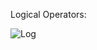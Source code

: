 Logical Operators:

![Log](https://github.com/kanish13/JavaScript/assets/111358462/531fc0ef-45fe-497e-b694-7d6b5e0969e4)
